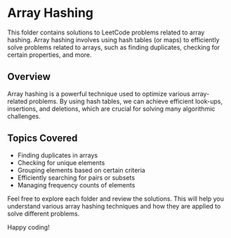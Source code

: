 # Array Hashing

This folder contains solutions to LeetCode problems related to array hashing. Array hashing involves using hash tables (or maps) to efficiently solve problems related to arrays, such as finding duplicates, checking for certain properties, and more.

## Overview

Array hashing is a powerful technique used to optimize various array-related problems. By using hash tables, we can achieve efficient look-ups, insertions, and deletions, which are crucial for solving many algorithmic challenges.

## Topics Covered

- Finding duplicates in arrays
- Checking for unique elements
- Grouping elements based on certain criteria
- Efficiently searching for pairs or subsets
- Managing frequency counts of elements

Feel free to explore each folder and review the solutions. This will help you understand various array hashing techniques and how they are applied to solve different problems.

Happy coding!